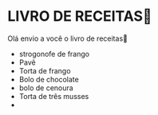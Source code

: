 # LIVRO DE RECEITAS:baby_chick:

Olá envio a você o livro de receitas:cake:

- strogonofe de frango
- Pavê
- Torta de frango
- Bolo de chocolate
- bolo de cenoura
- Torta de três musses
- 

